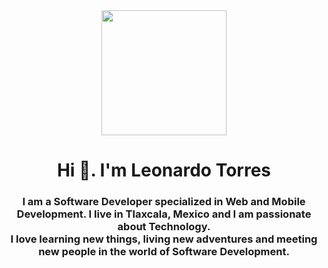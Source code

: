 <div id="header" align="center">
  <img src="https://media.giphy.com/media/JqmupuTVZYaQX5s094/giphy.gif" width="200">
  <h1>Hi 👋. I'm <span color="#0000ff">Leonardo Torres</span></h1>
  <h3 align="center">
    I am a Software Developer specialized in Web and Mobile Development. I live in Tlaxcala, Mexico and I am passionate about Technology. 
    <br>I love learning new things, living new adventures and meeting new people in the world of Software Development.
  </h3>
</div>
